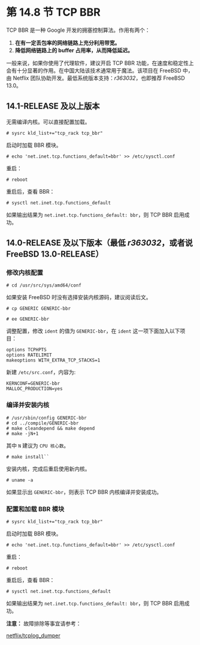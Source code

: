 # 第 14.8 节 TCP BBR

TCP BBR 是一种 Google 开发的拥塞控制算法。作用有两个：

1. **在有一定丢包率的网络链路上充分利用带宽。**
2. **降低网络链路上的 buffer 占用率，从而降低延迟。**

一般来说，如果你使用了代理软件，建议开启 TCP BBR 功能，在速度和稳定性上会有十分显著的作用。在中国大陆该技术通常用于魔法。该项目在 FreeBSD 中，由 Netflix 团队协助开发。最低系统版本支持：*r363032*，也即推荐 FreeBSD 13.0。

## 14.1-RELEASE 及以上版本

无需编译内核。可以直接配置加载。

```
# sysrc kld_list+="tcp_rack tcp_bbr"
```

启动时加载 BBR 模块。

```
# echo 'net.inet.tcp.functions_default=bbr' >> /etc/sysctl.conf
```

重启：

```
# reboot 
```
重启后，查看 BBR：

```
# sysctl net.inet.tcp.functions_default
```

如果输出结果为 `net.inet.tcp.functions_default: bbr`，则 TCP BBR 启用成功。

## 14.0-RELEASE 及以下版本（最低 *r363032*，或者说 FreeBSD 13.0-RELEASE）

### 修改内核配置

```
# cd /usr/src/sys/amd64/conf
```

如果安装 FreeBSD 时没有选择安装内核源码，建议阅读后文。

```
# cp GENERIC GENERIC-bbr
```

```
# ee GENERIC-bbr
```

调整配置，修改 `ident` 的值为 `GENERIC-bbr`，在 `ident` 这一项下面加入以下项目：

```shell-session
options TCPHPTS
options RATELIMIT
makeoptions WITH_EXTRA_TCP_STACKS=1
```

新建 `/etc/src.conf`，内容为:

```shell-session
KERNCONF=GENERIC-bbr
MALLOC_PRODUCTION=yes
```

### 编译并安装内核

```shell-session
# /usr/sbin/config GENERIC-bbr
# cd ../compile/GENERIC-bbr
# make cleandepend && make depend
# make -jN+1
```

其中 `N` 建议为 `CPU 核心数`。

```
# make install``
```

安装内核，完成后重启使用新内核。

```
# uname -a
```

如果显示出 `GENERIC-bbr`，则表示 TCP BBR 内核编译并安装成功。

### 配置和加载 BBR 模块

```
# sysrc kld_list+="tcp_rack tcp_bbr"
```

启动时加载 BBR 模块。

```
# echo 'net.inet.tcp.functions_default=bbr' >> /etc/sysctl.conf
```

重启：

```
# reboot 
```
重启后，查看 BBR：

```
# sysctl net.inet.tcp.functions_default
```

如果输出结果为 `net.inet.tcp.functions_default: bbr`，则 TCP BBR 启用成功。

**注意：** 故障排除等事宜请参考：

[netflix/tcplog_dumper](https://github.com/netflix/tcplog_dumper)
